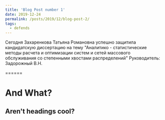 ```yaml
---
title: 'Blog Post number 1'
date: 2019-12-24
permalink: /posts/2019/12/blog-post-2/
tags:
  - defends
---
```


Сегодня Захаренкова Татьяна Романовна успешно защитила кандидатскую диссертацию на тему "Аналитико - статистические методы расчета и оптимизации систем и сетей массового обслуживания со степенными хвостами распределений"
Руководитель: Задорожный В.Н.

======

And What?
======

Aren't headings cool?
------